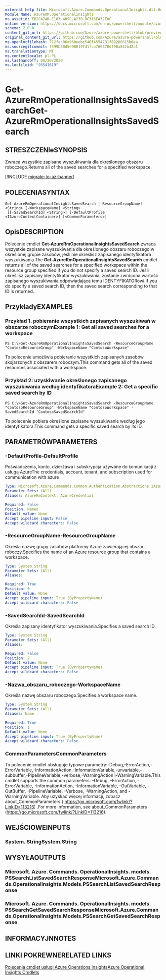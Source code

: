 ```yaml
---
external help file: Microsoft.Azure.Commands.OperationalInsights.dll-Help.xml
Module Name: AzureRM.OperationalInsights
ms.assetid: FB2C47AD-E103-409E-A23B-BC316FA32E8C
online version: https://docs.microsoft.com/en-us/powershell/module/azurerm.operationalinsights/get-azurermoperationalinsightssavedsearch
schema: 2.0.0
content_git_url: https://github.com/Azure/azure-powershell/blob/preview/src/ResourceManager/OperationalInsights/Commands.OperationalInsights/help/Get-AzureRmOperationalInsightsSavedSearch.md
original_content_git_url: https://github.com/Azure/azure-powershell/blob/preview/src/ResourceManager/OperationalInsights/Commands.OperationalInsights/help/Get-AzureRmOperationalInsightsSavedSearch.md
ms.openlocfilehash: 712fac06a960eebe546f4554731f69286615b0ea
ms.sourcegitcommit: f599b50d5e980197d1fca769378df90a842b42a1
ms.translationtype: MT
ms.contentlocale: pl-PL
ms.lasthandoff: 08/20/2020
ms.locfileid: "93541619"
---
```

# <span data-ttu-id="c14a6-101">Get-AzureRmOperationalInsightsSavedSearch</span><span class="sxs-lookup"><span data-stu-id="c14a6-101">Get-AzureRmOperationalInsightsSavedSearch</span></span>

## <span data-ttu-id="c14a6-102">STRESZCZENIe</span><span class="sxs-lookup"><span data-stu-id="c14a6-102">SYNOPSIS</span></span>
<span data-ttu-id="c14a6-103">Zwraca wszystkie zapisane wyszukiwania dla określonego obszaru roboczego.</span><span class="sxs-lookup"><span data-stu-id="c14a6-103">Returns all of the saved searches for a specified workspace.</span></span>

[!INCLUDE [migrate-to-az-banner](../../includes/migrate-to-az-banner.md)]

## <span data-ttu-id="c14a6-104">POLECENIA</span><span class="sxs-lookup"><span data-stu-id="c14a6-104">SYNTAX</span></span>

```
Get-AzureRmOperationalInsightsSavedSearch [-ResourceGroupName] <String> [-WorkspaceName] <String>
 [[-SavedSearchId] <String>] [-DefaultProfile <IAzureContextContainer>] [<CommonParameters>]
```

## <span data-ttu-id="c14a6-105">Opis</span><span class="sxs-lookup"><span data-stu-id="c14a6-105">DESCRIPTION</span></span>
<span data-ttu-id="c14a6-106">Polecenie cmdlet **Get-AzureRmOperationalInsightsSavedSearch** zwraca wszystkie zapisane wyszukiwania dla określonego obszaru roboczego w określonej grupie zasobów, jeśli nie określisz zapisanego identyfikatora wyszukiwania.</span><span class="sxs-lookup"><span data-stu-id="c14a6-106">The **Get-AzureRmOperationalInsightsSavedSearch** cmdlet returns all of the saved searches for a specified workspace within the resource group specified if you do not specify a saved search ID.</span></span>
<span data-ttu-id="c14a6-107">Jeśli określisz zapisany identyfikator wyszukiwania, zostanie zwrócona wartość zapisanego wyszukiwania odpowiadająca temu IDENTYFIKATORowi.</span><span class="sxs-lookup"><span data-stu-id="c14a6-107">If you do specify a saved search ID, then the saved search corresponding to that ID is returned.</span></span>

## <span data-ttu-id="c14a6-108">Przykłady</span><span class="sxs-lookup"><span data-stu-id="c14a6-108">EXAMPLES</span></span>

### <span data-ttu-id="c14a6-109">Przykład 1. pobieranie wszystkich zapisanych wyszukiwań w obszarze roboczym</span><span class="sxs-lookup"><span data-stu-id="c14a6-109">Example 1: Get all saved searches for a workspace</span></span>
```
PS C:\>Get-AzureRmOperationalInsightsSavedSearch -ResourceGroupName "ContosoResourceGroup" -WorkspaceName "ContosoWorkspace"
```

<span data-ttu-id="c14a6-110">To polecenie umożliwia pobieranie wszystkich zapisanych zasobów skojarzonych z obszarem roboczym.</span><span class="sxs-lookup"><span data-stu-id="c14a6-110">This command gets all of the saved resources associated with a workspace.</span></span>

### <span data-ttu-id="c14a6-111">Przykład 2: uzyskiwanie określonego zapisanego wyszukiwania według identyfikatora</span><span class="sxs-lookup"><span data-stu-id="c14a6-111">Example 2: Get a specific saved search by ID</span></span>
```
PS C:\>Get-AzureRmOperationalInsightsSavedSearch -ResourceGroupName "ContosoResourceGroup" -WorkspaceName "ContosoWorkspace" -SavedSearchId "ContosoSavedSearchId"
```

<span data-ttu-id="c14a6-112">To polecenie pobiera określone zapisane wyszukiwanie według jego identyfikatora.</span><span class="sxs-lookup"><span data-stu-id="c14a6-112">This command gets a specific saved search by its ID.</span></span>

## <span data-ttu-id="c14a6-113">PARAMETRÓW</span><span class="sxs-lookup"><span data-stu-id="c14a6-113">PARAMETERS</span></span>

### <span data-ttu-id="c14a6-114">-DefaultProfile</span><span class="sxs-lookup"><span data-stu-id="c14a6-114">-DefaultProfile</span></span>
<span data-ttu-id="c14a6-115">Poświadczenia, konto, dzierżawa i subskrypcja używane do komunikacji z usługą Azure</span><span class="sxs-lookup"><span data-stu-id="c14a6-115">The credentials, account, tenant, and subscription used for communication with azure</span></span>

```yaml
Type: Microsoft.Azure.Commands.Common.Authentication.Abstractions.IAzureContextContainer
Parameter Sets: (All)
Aliases: AzureRmContext, AzureCredential

Required: False
Position: Named
Default value: None
Accept pipeline input: False
Accept wildcard characters: False
```

### <span data-ttu-id="c14a6-116">-ResourceGroupName</span><span class="sxs-lookup"><span data-stu-id="c14a6-116">-ResourceGroupName</span></span>
<span data-ttu-id="c14a6-117">Określa nazwę grupy zasobów platformy Azure zawierającej obszar roboczy.</span><span class="sxs-lookup"><span data-stu-id="c14a6-117">Specifies the name of an Azure resource group that contains a workspace.</span></span>

```yaml
Type: System.String
Parameter Sets: (All)
Aliases:

Required: True
Position: 0
Default value: None
Accept pipeline input: True (ByPropertyName)
Accept wildcard characters: False
```

### <span data-ttu-id="c14a6-118">-SavedSearchId</span><span class="sxs-lookup"><span data-stu-id="c14a6-118">-SavedSearchId</span></span>
<span data-ttu-id="c14a6-119">Określa zapisany identyfikator wyszukiwania.</span><span class="sxs-lookup"><span data-stu-id="c14a6-119">Specifies a saved search ID.</span></span>

```yaml
Type: System.String
Parameter Sets: (All)
Aliases:

Required: False
Position: 2
Default value: None
Accept pipeline input: True (ByPropertyName)
Accept wildcard characters: False
```

### <span data-ttu-id="c14a6-120">-Nazwa_obszaru_roboczego</span><span class="sxs-lookup"><span data-stu-id="c14a6-120">-WorkspaceName</span></span>
<span data-ttu-id="c14a6-121">Określa nazwę obszaru roboczego.</span><span class="sxs-lookup"><span data-stu-id="c14a6-121">Specifies a workspace name.</span></span>

```yaml
Type: System.String
Parameter Sets: (All)
Aliases: Name

Required: True
Position: 1
Default value: None
Accept pipeline input: True (ByPropertyName)
Accept wildcard characters: False
```

### <span data-ttu-id="c14a6-122">CommonParameters</span><span class="sxs-lookup"><span data-stu-id="c14a6-122">CommonParameters</span></span>
<span data-ttu-id="c14a6-123">To polecenie cmdlet obsługuje typowe parametry:-Debug,-ErrorAction,-ErrorVariable,-InformationAction,-InformationVariable,-unvariable,-subbuffer,-PipelineVariable,-verbose,-WarningAction i-WarningVariable.</span><span class="sxs-lookup"><span data-stu-id="c14a6-123">This cmdlet supports the common parameters: -Debug, -ErrorAction, -ErrorVariable, -InformationAction, -InformationVariable, -OutVariable, -OutBuffer, -PipelineVariable, -Verbose, -WarningAction, and -WarningVariable.</span></span> <span data-ttu-id="c14a6-124">Aby uzyskać więcej informacji, zobacz about_CommonParameters ( https://go.microsoft.com/fwlink/?LinkID=113216) .</span><span class="sxs-lookup"><span data-stu-id="c14a6-124">For more information, see about_CommonParameters (https://go.microsoft.com/fwlink/?LinkID=113216).</span></span>

## <span data-ttu-id="c14a6-125">WEJŚCIOWE</span><span class="sxs-lookup"><span data-stu-id="c14a6-125">INPUTS</span></span>

### <span data-ttu-id="c14a6-126">System. String</span><span class="sxs-lookup"><span data-stu-id="c14a6-126">System.String</span></span>

## <span data-ttu-id="c14a6-127">WYSYŁA</span><span class="sxs-lookup"><span data-stu-id="c14a6-127">OUTPUTS</span></span>

### <span data-ttu-id="c14a6-128">Microsoft. Azure. Commands. OperationalInsights. models. PSSearchListSavedSearchResponse</span><span class="sxs-lookup"><span data-stu-id="c14a6-128">Microsoft.Azure.Commands.OperationalInsights.Models.PSSearchListSavedSearchResponse</span></span>

### <span data-ttu-id="c14a6-129">Microsoft. Azure. Commands. OperationalInsights. models. PSSearchGetSavedSearchResponse</span><span class="sxs-lookup"><span data-stu-id="c14a6-129">Microsoft.Azure.Commands.OperationalInsights.Models.PSSearchGetSavedSearchResponse</span></span>

## <span data-ttu-id="c14a6-130">INFORMACYJN</span><span class="sxs-lookup"><span data-stu-id="c14a6-130">NOTES</span></span>

## <span data-ttu-id="c14a6-131">LINKI POKREWNE</span><span class="sxs-lookup"><span data-stu-id="c14a6-131">RELATED LINKS</span></span>

[<span data-ttu-id="c14a6-132">Polecenia cmdlet usługi Azure Operations Insights</span><span class="sxs-lookup"><span data-stu-id="c14a6-132">Azure Operational Insights Cmdlets</span></span>](./AzureRM.OperationalInsights.md)


